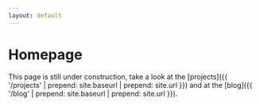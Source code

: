 ```yaml
---
layout: default
---
```


# Homepage

This page is still under construction, take a look at the [projects]({{ '/projects' | prepend: site.baseurl | prepend: site.url }}) and at the [blog]({{ '/blog' | prepend: site.baseurl | prepend: site.url }}).
